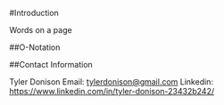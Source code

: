 #Introduction

Words on a page

##O-Notation

##Contact Information

Tyler Donison
Email: tylerdonison@gmail.com
Linkedin: https://www.linkedin.com/in/tyler-donison-23432b242/
